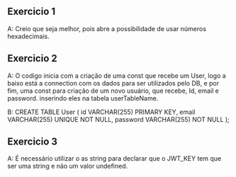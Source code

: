 ## Exercicio 1
A: Creio que seja melhor, pois abre a possibilidade de usar números hexadecimais.

## Exercicio 2
A: O codigo inicia com a criação de uma const que recebe um User, logo a baixo está a connection com os
dados para ser utilizados pelo DB, e por fim, uma const para criação de um novo usuário, que recebe,
Id, email e password. inserindo eles na tabela userTableName.

B: 
CREATE TABLE User (
	id VARCHAR(255) PRIMARY KEY,
    email VARCHAR(255) UNIQUE NOT NULL,
    password VARCHAR(255) NOT NULL
);

## Exercicio 3
A: É necessário utilizar o as string para declarar que o JWT_KEY tem que ser uma string e não um valor undefined.

